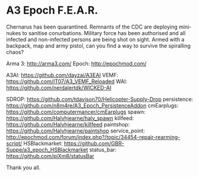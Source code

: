 A3 Epoch F.E.A.R.
=================

Chernarus has been quarantined.  Remnants of the CDC are deploying mini-nukes to sanitise conurbations.  Military force has been authorised and all infected and non-infected persons are being shot on sight.  Armed with a backpack, map and army pistol, can you find a way to survive the spiralling chaos?

Arma 3:         http://arma3.com/
Epoch:          http://epochmod.com/

A3AI:           https://github.com/dayzai/A3EAI
VEMF:           https://github.com/IT07/A3_VEMF_Reloaded
WAI:            https://github.com/nerdalertdk/WICKED-AI

SDROP:          https://github.com/tdavison70/Helicopter-Supply-Drop
persistence:    https://github.com/n8m4re/A3_Epoch_PersistenceAddon
cmEarplugs:     https://github.com/computermancer/cmEarplugs
spawn:          https://github.com/Halvhjearne/halv_spawn
killfeed:       https://github.com/Halvhjearne/killfeed
paintshop:      https://github.com/Halvhjearne/paintshop
service_point:  http://epochmod.com/forum/index.php?/topic/34454-repair-rearming-script/
HSBlackmarket:  https://github.com/GBR-Suppe/a3_epoch_HSBlackmarket
status_bar:     https://github.com/piXm8/statusBar

Thank you all.
